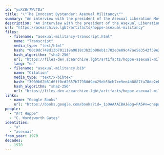 ```yaml
---
id: "yuXZBr7WcTDa"
title: "\"The Innocent Bystander: Asexual Militancy\""
summary: "An interview with the president of the Asexual Liberation Movement"
description: "An interview with the president of the Asexual Liberation Movement, who claims \"No one is born an A\""
url: "https://acearchive.lgbt/artifacts/hoppe-asexual-militancy"
files:
  - filename: "asexual-militancy-transcript.html"
    name: "Transcript"
    media_type: "text/html"
    hash: "00c9dc748d13b701118a9818c3b25b08eb1c702e3e09c47ae5e3542f59e25145"
    hash_algorithm: "sha2-256"
    url: "https://files-dev.acearchive.lgbt/artifacts/hoppe-asexual-militancy/asexual-militancy-transcript.html"
    lang: "en"
  - filename: "asexual-militancy.bib"
    name: "Citation"
    media_type: "text/x-bibtex"
    hash: "3009b62b61d6ff0cd2657b77980d9e429eb58cb7ce9ee4b8887fa78de2eb7b85"
    hash_algorithm: "sha2-256"
    url: "https://files-dev.acearchive.lgbt/artifacts/hoppe-asexual-militancy/asexual-militancy.bib"
links:
  - name: "Google Books"
    url: "https://books.google.com/books?id=_1pOAAAAIBAJ&pg=PA5#v=onepage&q&f=false"
people:
  - "Art Hoppe"
  - "C. Wordsworth Gates"
identities:
  - "a"
  - "asexual"
from_year: 1979
decades:
  - 1970
---
```

